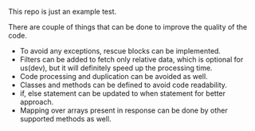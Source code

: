 This repo is just an example test.

There are couple of things that can be done to improve the quality of the code.

- To avoid any exceptions, rescue blocks can be implemented.
- Filters can be added to fetch only relative data, which is optional for us(dev), but it will definitely speed up the processing time.
- Code processing and duplication can be avoided as well.
- Classes and methods can be defined to avoid code readability.
- if, else statement can be updated to when statement for better approach.
- Mapping over arrays present in response can be done by other supported methods as well.
